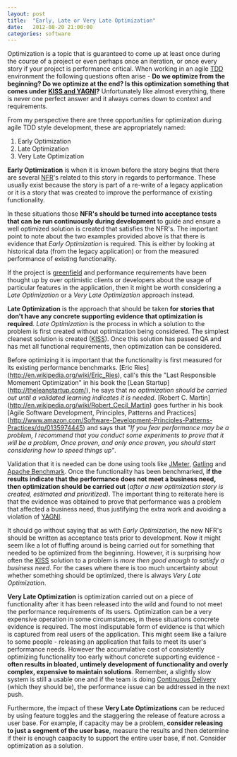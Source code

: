 ```yaml
---
layout: post
title:  "Early, Late or Very Late Optimization"
date:   2012-08-20 21:00:00
categories: software
---
```


Optimization is a topic that is guaranteed to come up at least once during the course of a project or even perhaps once an iteration, or once every story if your project is performance critical. When working in an agile [TDD](http://c2.com/cgi/wiki?TestDrivenDevelopment) environment the following questions often arise - **Do we optimize from the beginning? Do we optimize at the end? Is this optimization something that comes under [KISS and YAGNI](http://www.codinghorror.com/blog/2004/10/kiss-and-yagni.html)?** Unfortunately like almost everything, there is never one perfect answer and it always comes down to context and requirements.

<!--more-->

From my perspective there are three opportunities for optimization during agile TDD style development, these are appropriately named:

1.  Early Optimization
2.  Late Optimization
3.  Very Late Optimization

**Early Optimization** is when it is known before the story begins that there are several [NFR](http://en.wikipedia.org/wiki/Non-functional_requirement)'s related to this story in regards to performance. These usually exist because the story is part of a re-write of a legacy application or it is a story that was created to improve the performance of existing functionality. 

In these situations those **NFR's should be turned into acceptance tests that can be run continuously during development** to guide and ensure a well optimized solution is created that satisfies the NFR's. The important point to note about the two examples provided above is that there is evidence that _Early Optimization_ is required. This is either by looking at historical data (from the legacy application) or from the measured performance of existing functionality. 

If the project is [greenfield](http://en.wikipedia.org/wiki/Greenfield_project) and performance requirements have been thought up by over optimistic clients or developers about the usage of particular features in the application, then it might be worth considering a _Late Optimization_ or a _Very Late Optimization_ approach instead.

**Late Optimization** is the approach that should be taken **for stories that don't have any concrete supporting evidence that optimization is required**. _Late Optimization_ is the process in which a solution to the problem is first created without optimization being considered. The simplest cleanest solution is created ([KISS](http://en.wikipedia.org/wiki/KISS_principle)). Once this solution has passed QA and has met all functional requirements, then optimization can be considered. 

Before optimizing it is important that the functionality is first measured for its existing performance benchmarks. [Eric Ries] (http://en.wikipedia.org/wiki/Eric_Ries), call's this the "Last Responsible Momement Optimization" in his book the [Lean Startup] (http://theleanstartup.com/), he says that _no optimization should be carried out until a validated learning indicates it is needed_. [Robert C. Martin] (http://en.wikipedia.org/wiki/Robert_Cecil_Martin) goes further in his book [Agile Software Development, Principles, Patterns and Practices] (http://www.amazon.com/Software-Development-Principles-Patterns-Practices/dp/0135974445) and says that _"If you fear performance may be a problem, I recommend that you conduct some experiments to prove that it will be a problem, Once proven, and only once proven, you should start considering how to speed things up"_. 

Validation that it is needed can be done using tools like [JMeter](http://jmeter.apache.org/), [Gatling](http://gatling-tool.org/) and [Apache Benchmark](http://httpd.apache.org/docs/2.2/programs/ab.html). Once the functionality has been benchmarked, **if the results indicate that the performance does not meet a business need, then optimization should be carried out** (_after a new optimization story is created, estimated and prioritized)_. The important thing to reiterate here is that the evidence was obtained to prove that performance was a problem that affected a business need, thus justifying the extra work and avoiding a violation of [YAGNI](http://en.wikipedia.org/wiki/You_ain). 

It should go without saying that as with _Early Optimization_, the new NFR's should be written as acceptance tests prior to development. Now it might seem like a lot of fluffing around is being carried out for something that needed to be optimized from the beginning. However, it is surprising how often the [KISS](http://en.wikipedia.org/wiki/KISS_principle) solution to a problem is _more then good enough to satisfy a business need_. For the cases where there is too much uncertainty about whether something should be optimized, there is always _Very Late Optimization_.

**Very Late Optimization** is optimization carried out on a piece of functionality after it has been released into the wild and found to not meet the performance requirements of its users. Optimization can be a very expensive operation in some circumstances, in these situations concrete evidence is required. The most indisputable form of evidence is that which is captured from real users of the application. This might seem like a failure to some people - releasing an application that fails to meet its user's performance needs. However the accumulative cost of consistently optimizing functionality too early without concrete supporting evidence - **often results in bloated, untimely development of functionality and overly complex, expensive to maintain solutions**. Remember, a slightly slow system is still a usable one and if the team is doing [Continuous Delivery](http://martinfowler.com/books/continuousDelivery.html) (which they should be), the performance issue can be addressed in the next push.

Furthermore, the impact of these **Very Late Optimizations** can be reduced by using feature toggles and the staggering the release of feature across a user base. For example, if capacity may be a problem, **consider releasing to just a segment of the user base**, measure the results and then determine if their is enough caapacity to support the entire user base, if not. Consider optimization as a solution.
